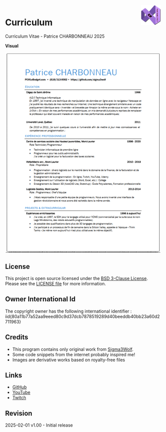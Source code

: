 <img src="/images/cSharp.png" align="right" height="64"/>

# Curriculum
 Curriculum Vitae - Patrice CHARBONNEAU 2025

**Visual**

![PDF output](images/pdfThumbnail.png)

## License

This project is open source licensed under the [BSD 3-Clause License](https://opensource.org/license/bsd-3-clause/).
Please see the [LICENSE file](/LICENSE.txt) for more information.

## Owner International Id

The copyright owner has the following international identifier :
iid{80a11b77a52aa9eeed80c9d37dcb7878519289d40beeddb40bb23a60d2711963}

## Credits

- This program contains only original work from [Sigma3Wolf](https://github.com/Sigma3Wolf).
- Some code snippets from the internet probably inspired me!
- Images are derivative works based on royalty-free files

## Links

- [GitHub](https://github.com/Sigma3Wolf/Curriculum/)
- [YouTube](https://youtu.be/d5P-Xmdnleo/)
- [Twitch](https://www.twitch.tv/Sigma3Wolf/)

## Revision

2025-02-01 v1.00 - Initial release
